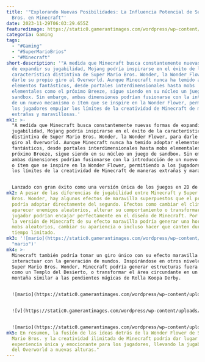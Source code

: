 ```yaml
---
title: '"Explorando Nuevas Posibilidades: La Influencia Potencial de Super Mario
  Bros. en Minecraft"'
date: 2023-11-29T06:03:29.655Z
featuredimage: https://static0.gamerantimages.com/wordpress/wp-content/uploads/2023/11/minecraft-wonder-flower.jpg?q=50&fit=contain&w=1140&h=&dpr=1.5
categoria: Gaming
tags:
  - "#Gaming"
  - "#SuperMarioBrios"
  - "#Minecraft"
short-description: '"A medida que Minecraft busca constantemente nuevas formas
  de expandir su jugabilidad, Mojang podría inspirarse en el éxito de la
  característica distintiva de Super Mario Bros. Wonder, la Wonder Flower, para
  darle su propio giro al Overworld. Aunque Minecraft nunca ha temido adoptar
  elementos fantásticos, desde portales interdimensionales hasta mobs
  elementales como el próximo Breeze, sigue siendo en su núcleo un juego de
  sandbox. Sin embargo, ambas dimensiones podrían fusionarse con la introducción
  de un nuevo mecanismo o ítem que se inspire en la Wonder Flower, permitiendo a
  los jugadores empujar los límites de la creatividad de Minecraft de maneras
  extrañas y maravillosas.'
mk1: >-
  "A medida que Minecraft busca constantemente nuevas formas de expandir su
  jugabilidad, Mojang podría inspirarse en el éxito de la característica
  distintiva de Super Mario Bros. Wonder, la Wonder Flower, para darle su propio
  giro al Overworld. Aunque Minecraft nunca ha temido adoptar elementos
  fantásticos, desde portales interdimensionales hasta mobs elementales como el
  próximo Breeze, sigue siendo en su núcleo un juego de sandbox. Sin embargo,
  ambas dimensiones podrían fusionarse con la introducción de un nuevo mecanismo
  o ítem que se inspire en la Wonder Flower, permitiendo a los jugadores empujar
  los límites de la creatividad de Minecraft de maneras extrañas y maravillosas.


  Lanzado con gran éxito como una versión única de los juegos en 2D de Super Mario, Super Mario Bros. Wonder destaca especialmente por la Wonder Flower y la variedad de efectos maravillosos que ofrece. Gracias a estos efectos, aspectos aparentemente ordinarios del diseño del juego pueden transformarse de manera figurativa y literal para ofrecer a los jugadores experiencias nuevas pero familiares. Así, Minecraft podría capitalizar la idea detrás de la Wonder Flower y transformar el mundo de manera aleatoria con resultados interesantes y extraños.
mk2: A pesar de las diferencias de jugabilidad entre Minecraft y Super Mario
  Bros. Wonder, hay algunos efectos de maravilla superpuestos que el primero
  podría adoptar directamente del segundo. Efectos como cambiar el clima, hacer
  aparecer enemigos aleatorios, alterar su comportamiento o transformar al
  jugador podrían encajar perfectamente en el diseño de Minecraft. Por ejemplo,
  la versión de Minecraft de su efecto maravilla podría generar una horda de
  mobs aleatorios, cambiar su apariencia o incluso hacer que canten durante un
  tiempo limitado.
mk3: '![mario](https://static0.gamerantimages.com/wordpress/wp-content/uploads/2023/11/minecraft-steve-wonder-flower.jpg?q=50&fit=crop&w=1500&dpr=1.5
  "mario")'
mk4: >-
  Minecraft también podría tomar un giro único con su efecto maravilla al
  interactuar con la generación de mundos. Inspirándose en otros niveles de
  Super Mario Bros. Wonder, Minecraft podría generar estructuras fuera de lugar,
  como un Templo del Desierto, o transformar el área circundante en un bioma de
  montaña similar a las pendientes mágicas de Rolla Koopa Derby.


  ![mario](https://static0.gamerantimages.com/wordpress/wp-content/uploads/2023/11/red-yoshi-playing-a-level-in-super-mario-bros-wonder.jpg?q=50&fit=contain&w=750&h=415&dpr=1.5 "mario")


  ![v](https://static0.gamerantimages.com/wordpress/wp-content/uploads/2023/08/super-mario-bros-wonder-goomba.jpg?q=50&fit=contain&w=750&h=415&dpr=1.5 "mario")


  ![mario](https://static0.gamerantimages.com/wordpress/wp-content/uploads/2023/11/playing-through-welcome-to-the-flower-kingdom-in-super-mario-bros-wonder.jpg?q=50&fit=contain&w=750&h=415&dpr=1.5 "mario")
mk5: En resumen, la fusión de las ideas detrás de la Wonder Flower de Super
  Mario Bros. y la creatividad ilimitada de Minecraft podría dar lugar a una
  experiencia única y emocionante para los jugadores, llevando la jugabilidad
  del Overworld a nuevas alturas."
---
```

